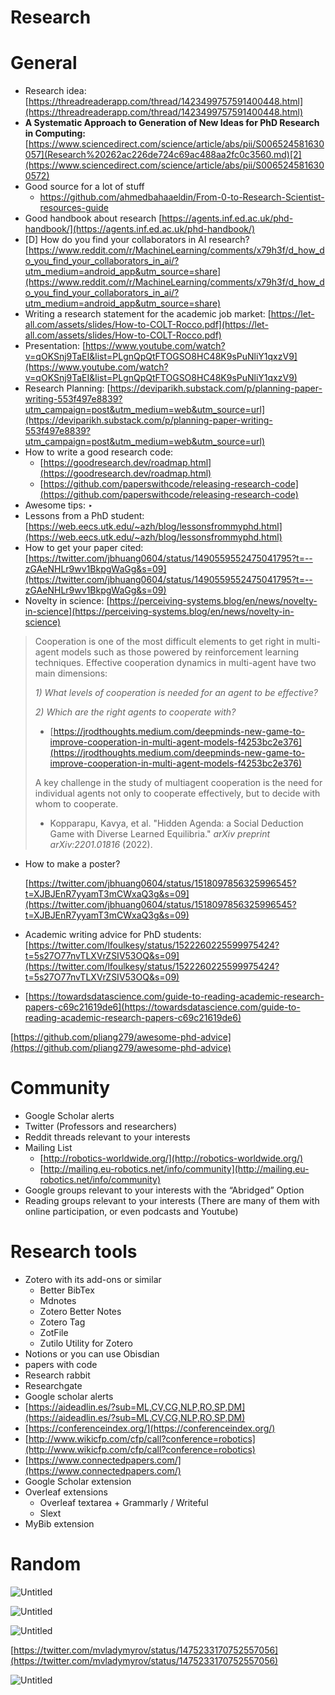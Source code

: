 # Research

# General

- Research idea: [https://threadreaderapp.com/thread/1423499757591400448.html](https://threadreaderapp.com/thread/1423499757591400448.html)
- **A Systematic Approach to Generation of New Ideas for PhD Research in Computing:** [https://www.sciencedirect.com/science/article/abs/pii/S006524581630057](Research%20262ac226de724c69ac488aa2fc0c3560.md)[2](https://www.sciencedirect.com/science/article/abs/pii/S0065245816300572)
- Good source for a lot of stuff
    - https://github.com/ahmedbahaaeldin/From-0-to-Research-Scientist-resources-guide
- Good handbook about research	[https://agents.inf.ed.ac.uk/phd-handbook/](https://agents.inf.ed.ac.uk/phd-handbook/)
- [D] How do you find your collaborators in AI research?
[https://www.reddit.com/r/MachineLearning/comments/x79h3f/d_how_do_you_find_your_collaborators_in_ai/?utm_medium=android_app&utm_source=share](https://www.reddit.com/r/MachineLearning/comments/x79h3f/d_how_do_you_find_your_collaborators_in_ai/?utm_medium=android_app&utm_source=share)
- Writing a research statement for the academic job market: [https://let-all.com/assets/slides/How-to-COLT-Rocco.pdf](https://let-all.com/assets/slides/How-to-COLT-Rocco.pdf)
- Presentation: [https://www.youtube.com/watch?v=qOKSnj9TaEI&list=PLgnQpQtFTOGSO8HC48K9sPuNliY1qxzV9](https://www.youtube.com/watch?v=qOKSnj9TaEI&list=PLgnQpQtFTOGSO8HC48K9sPuNliY1qxzV9)
- Research Planning: [https://deviparikh.substack.com/p/planning-paper-writing-553f497e8839?utm_campaign=post&utm_medium=web&utm_source=url](https://deviparikh.substack.com/p/planning-paper-writing-553f497e8839?utm_campaign=post&utm_medium=web&utm_source=url)
- How to write a good research code:
    - [https://goodresearch.dev/roadmap.html](https://goodresearch.dev/roadmap.html)
    - [https://github.com/paperswithcode/releasing-research-code](https://github.com/paperswithcode/releasing-research-code)
- Awesome tips: ‣
- Lessons from a PhD student: [https://web.eecs.utk.edu/~azh/blog/lessonsfrommyphd.html](https://web.eecs.utk.edu/~azh/blog/lessonsfrommyphd.html)
- How to get your paper cited: [https://twitter.com/jbhuang0604/status/1490559552475041795?t=--zGAeNHLr9wv1BkpgWaGg&s=09](https://twitter.com/jbhuang0604/status/1490559552475041795?t=--zGAeNHLr9wv1BkpgWaGg&s=09)
- Novelty in science: [https://perceiving-systems.blog/en/news/novelty-in-science](https://perceiving-systems.blog/en/news/novelty-in-science)

> Cooperation is one of the most difficult elements to get right in multi-agent models such as those powered by reinforcement learning techniques. Effective cooperation dynamics in multi-agent have two main dimensions:
> 
> 
> *1)* *What levels of cooperation is needed for an agent to be effective?*
> 
> *2)* *Which are the right agents to cooperate with?*
> 
> - [https://jrodthoughts.medium.com/deepminds-new-game-to-improve-cooperation-in-multi-agent-models-f4253bc2e376](https://jrodthoughts.medium.com/deepminds-new-game-to-improve-cooperation-in-multi-agent-models-f4253bc2e376)
> 
> A key challenge in the study of multiagent cooperation is the need for individual
> agents not only to cooperate effectively, but to decide with whom to cooperate.
> 
> - Kopparapu, Kavya, et al. "Hidden Agenda: a Social Deduction Game with Diverse Learned Equilibria." *arXiv preprint arXiv:2201.01816* (2022).
- How to make a poster?
    
    [https://twitter.com/jbhuang0604/status/1518097856325996545?t=XJBJEnR7yyamT3mCWxaQ3g&s=09](https://twitter.com/jbhuang0604/status/1518097856325996545?t=XJBJEnR7yyamT3mCWxaQ3g&s=09)
    
- Academic writing advice for PhD students: [https://twitter.com/lfoulkesy/status/1522260225599975424?t=5s27O77nvTLXVrZSIV53OQ&s=09](https://twitter.com/lfoulkesy/status/1522260225599975424?t=5s27O77nvTLXVrZSIV53OQ&s=09)
- [https://towardsdatascience.com/guide-to-reading-academic-research-papers-c69c21619de6](https://towardsdatascience.com/guide-to-reading-academic-research-papers-c69c21619de6)

[https://github.com/pliang279/awesome-phd-advice](https://github.com/pliang279/awesome-phd-advice)

# Community

- Google Scholar alerts
- Twitter (Professors and researchers)
- Reddit threads relevant to your interests
- Mailing List
    - [http://robotics-worldwide.org/](http://robotics-worldwide.org/)
    - [http://mailing.eu-robotics.net/info/community](http://mailing.eu-robotics.net/info/community)
- Google groups relevant to your interests with the “Abridged” Option
- Reading groups relevant to your interests (There are many of them with online participation, or even podcasts and Youtube)

# Research tools

- Zotero with its add-ons or similar
    - Better BibTex
    - Mdnotes
    - Zotero Better Notes
    - Zotero Tag
    - ZotFile
    - Zutilo Utility for Zotero
- Notions or you can use Obisdian
- papers with code
- Research rabbit
- Researchgate
- Google scholar alerts
- [https://aideadlin.es/?sub=ML,CV,CG,NLP,RO,SP,DM](https://aideadlin.es/?sub=ML,CV,CG,NLP,RO,SP,DM)
- [https://conferenceindex.org/](https://conferenceindex.org/)
- [http://www.wikicfp.com/cfp/call?conference=robotics](http://www.wikicfp.com/cfp/call?conference=robotics)
- [https://www.connectedpapers.com/](https://www.connectedpapers.com/)
- Google Scholar extension
- Overleaf extensions
    - Overleaf textarea + Grammarly / Writeful
    - Slext
- MyBib extension

# Random

![Untitled](Research%20262ac226de724c69ac488aa2fc0c3560/Untitled.png)

![Untitled](Research%20262ac226de724c69ac488aa2fc0c3560/Untitled%201.png)

![Untitled](Research%20262ac226de724c69ac488aa2fc0c3560/Untitled%202.png)

[https://twitter.com/mvladymyrov/status/1475233170752557056](https://twitter.com/mvladymyrov/status/1475233170752557056)

![Untitled](Research%20262ac226de724c69ac488aa2fc0c3560/Untitled%203.png)